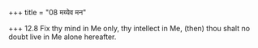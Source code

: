 +++
title = "08 मय्येव मन"

+++
12.8 Fix thy mind in Me only, thy intellect in Me, (then) thou shalt no
doubt live in Me alone hereafter.
